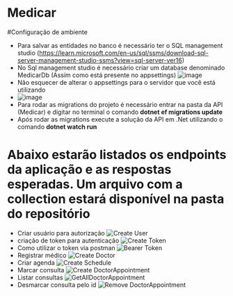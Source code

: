 # Medicar
#Configuração de ambiente
- Para salvar as entidades no banco é necessário ter o SQL management studio (https://learn.microsoft.com/en-us/sql/ssms/download-sql-server-management-studio-ssms?view=sql-server-ver16)
- No Sql management studio é necessário criar um database denominado MedicarDb (Assim como está presente no appsettings) ![image](https://github.com/Yurikamagoe/Medicar/assets/31245434/ceaa747a-64c1-4254-8758-144be59000b6)
- Não esquecer de alterar o appsettings para o servidor que você está utilizando
- ![image](https://github.com/Yurikamagoe/Medicar/assets/31245434/e5f8e1e7-00d8-458a-9a9b-f8d3ba3ce92d) 
- Para rodar as migrations do projeto é necessário entrar na pasta da API (Medicar) e digitar no terminal o comando **dotnet ef migrations update**
- Após rodar as migrations execute a solução da API em .Net utilizando o comando **dotnet watch run**
# Abaixo estarão listados os endpoints da aplicação e as respostas esperadas. Um arquivo com a collection estará disponível na pasta do repositório
- Criar usuário para autorização
![Create User](https://github.com/Yurikamagoe/Medicar/assets/31245434/8b875fe8-7103-46ae-8f82-79b225ce37ce)
- criação de token para autenticação
![Create Token](https://github.com/Yurikamagoe/Medicar/assets/31245434/694f019d-a4a2-4be3-8db4-cc4732909e39)
- Como utilizar o token via postman
![Bearer Token](https://github.com/Yurikamagoe/Medicar/assets/31245434/4c9e6e15-9515-4bd6-bc22-ce30ba452104)
- Registrar médico
![Create Doctor](https://github.com/Yurikamagoe/Medicar/assets/31245434/a671e6f1-4ce2-4390-822d-77fda0a3d04e)
- Criar agenda
![Create Schedule](https://github.com/Yurikamagoe/Medicar/assets/31245434/9e6c4fec-aedc-416e-898a-34457ec843b8)
- Marcar consulta
![Create DoctorAppointment](https://github.com/Yurikamagoe/Medicar/assets/31245434/abae12b8-271a-4289-87f7-4b7aff5572d2)
- Listar consultas
![GetAllDoctorAppointment](https://github.com/Yurikamagoe/Medicar/assets/31245434/e5858023-982a-43d4-8b19-013df5c3e6c3)
- Desmarcar consulta pelo id
![Remove DoctorAppointment](https://github.com/Yurikamagoe/Medicar/assets/31245434/d3726561-2cb9-4722-ada8-7af1cd868347)
